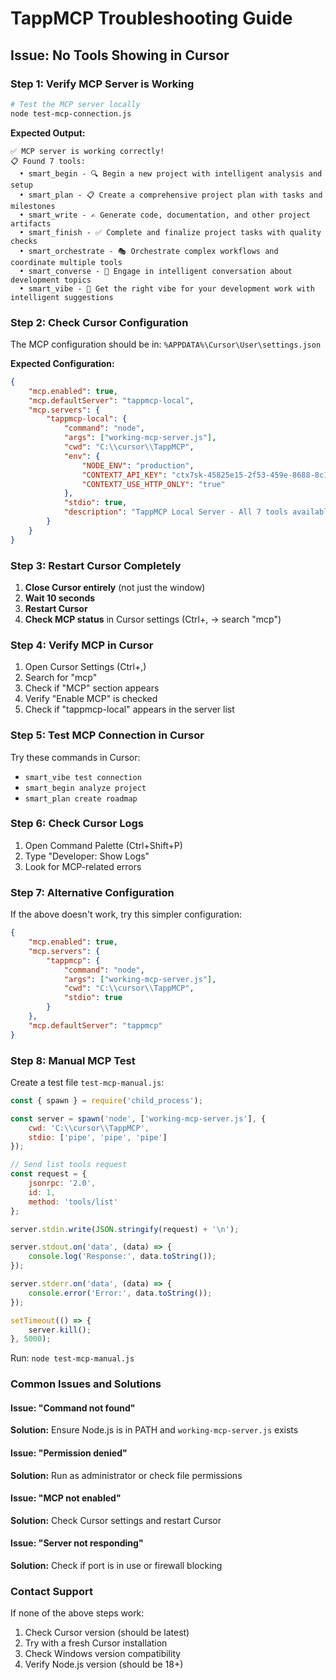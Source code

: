 # TappMCP Troubleshooting Guide

## Issue: No Tools Showing in Cursor

### Step 1: Verify MCP Server is Working
```bash
# Test the MCP server locally
node test-mcp-connection.js
```

**Expected Output:**
```
✅ MCP server is working correctly!
📋 Found 7 tools:
  • smart_begin - 🔍 Begin a new project with intelligent analysis and setup
  • smart_plan - 📋 Create a comprehensive project plan with tasks and milestones
  • smart_write - ✍️ Generate code, documentation, and other project artifacts
  • smart_finish - ✅ Complete and finalize project tasks with quality checks
  • smart_orchestrate - 🎭 Orchestrate complex workflows and coordinate multiple tools
  • smart_converse - 💬 Engage in intelligent conversation about development topics
  • smart_vibe - 🎯 Get the right vibe for your development work with intelligent suggestions
```

### Step 2: Check Cursor Configuration
The MCP configuration should be in: `%APPDATA%\Cursor\User\settings.json`

**Expected Configuration:**
```json
{
    "mcp.enabled": true,
    "mcp.defaultServer": "tappmcp-local",
    "mcp.servers": {
        "tappmcp-local": {
            "command": "node",
            "args": ["working-mcp-server.js"],
            "cwd": "C:\\cursor\\TappMCP",
            "env": {
                "NODE_ENV": "production",
                "CONTEXT7_API_KEY": "ctx7sk-45825e15-2f53-459e-8688-8c14b0604d02",
                "CONTEXT7_USE_HTTP_ONLY": "true"
            },
            "stdio": true,
            "description": "TappMCP Local Server - All 7 tools available"
        }
    }
}
```

### Step 3: Restart Cursor Completely
1. **Close Cursor entirely** (not just the window)
2. **Wait 10 seconds**
3. **Restart Cursor**
4. **Check MCP status** in Cursor settings (Ctrl+, → search "mcp")

### Step 4: Verify MCP in Cursor
1. Open Cursor Settings (Ctrl+,)
2. Search for "mcp"
3. Check if "MCP" section appears
4. Verify "Enable MCP" is checked
5. Check if "tappmcp-local" appears in the server list

### Step 5: Test MCP Connection in Cursor
Try these commands in Cursor:
- `smart_vibe test connection`
- `smart_begin analyze project`
- `smart_plan create roadmap`

### Step 6: Check Cursor Logs
1. Open Command Palette (Ctrl+Shift+P)
2. Type "Developer: Show Logs"
3. Look for MCP-related errors

### Step 7: Alternative Configuration
If the above doesn't work, try this simpler configuration:

```json
{
    "mcp.enabled": true,
    "mcp.servers": {
        "tappmcp": {
            "command": "node",
            "args": ["working-mcp-server.js"],
            "cwd": "C:\\cursor\\TappMCP",
            "stdio": true
        }
    },
    "mcp.defaultServer": "tappmcp"
}
```

### Step 8: Manual MCP Test
Create a test file `test-mcp-manual.js`:
```javascript
const { spawn } = require('child_process');

const server = spawn('node', ['working-mcp-server.js'], {
    cwd: 'C:\\cursor\\TappMCP',
    stdio: ['pipe', 'pipe', 'pipe']
});

// Send list tools request
const request = {
    jsonrpc: '2.0',
    id: 1,
    method: 'tools/list'
};

server.stdin.write(JSON.stringify(request) + '\n');

server.stdout.on('data', (data) => {
    console.log('Response:', data.toString());
});

server.stderr.on('data', (data) => {
    console.error('Error:', data.toString());
});

setTimeout(() => {
    server.kill();
}, 5000);
```

Run: `node test-mcp-manual.js`

### Common Issues and Solutions

#### Issue: "Command not found"
**Solution:** Ensure Node.js is in PATH and `working-mcp-server.js` exists

#### Issue: "Permission denied"
**Solution:** Run as administrator or check file permissions

#### Issue: "MCP not enabled"
**Solution:** Check Cursor settings and restart Cursor

#### Issue: "Server not responding"
**Solution:** Check if port is in use or firewall blocking

### Contact Support
If none of the above steps work:
1. Check Cursor version (should be latest)
2. Try with a fresh Cursor installation
3. Check Windows version compatibility
4. Verify Node.js version (should be 18+)

